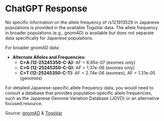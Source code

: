 # ChatGPT Response

No specific information on the allele frequency of rs121913529 in Japanese populations is provided in the available TogoVar data. The allele frequency in broader populations (e.g., gnomAD) is available but does not separate data specifically for Japanese populations.

For broader gnomAD data:  
- **Alternate Alleles and Frequencies:**  
  - **C>A (12-25245350-C-A):** AF = 6.85e-07 (exomes only)  
  - **C>G (12-25245350-C-G):** AF = 1.37e-06 (exomes only)  
  - **C>T (12-25245350-C-T):** AF = 2.74e-06 (exomes), AF = 1.31e-05 (genomes)

For detailed Japanese-specific allele frequency data, you would need to consult a database that provides population-specific allele frequencies, such as the Japanese Genome Variation Database (JGVD) or an alternative focused resource.

Source: [gnomAD](https://gnomad.broadinstitute.org/) & [TogoVar](https://togovar.biosciencedbc.jp/en)